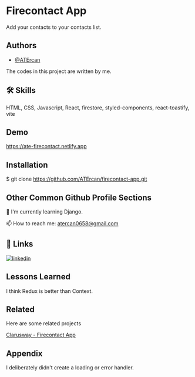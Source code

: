 
# Firecontact App

Add your contacts to your contacts list. 
## Authors

- [@ATErcan](https://github.com/ATErcan)

The codes in this project are written by me.




## 🛠 Skills
HTML, CSS, Javascript, React, firestore, styled-components, react-toastify, vite


## Demo

https://ate-firecontact.netlify.app
## Installation

$ git clone https://github.com/ATErcan/firecontact-app.git
    
## Other Common Github Profile Sections
🧠 I'm currently learning Django.

📫 How to reach me: atercan0658@gmail.com



## 🔗 Links
[![linkedin](https://img.shields.io/badge/linkedin-0A66C2?style=for-the-badge&logo=linkedin&logoColor=white)](https://www.linkedin.com/in/ahmet-talha-ercan-20557824a/)


## Lessons Learned

I think Redux is better than Context.

## Related

Here are some related projects

[Clarusway - Firecontact App](https://github.com/clarusway/clarusway-full-stack-tr-12-22/tree/main/react/projects/007-Fire-Contact-App)


## Appendix

I deliberately didn't create a loading or error handler.